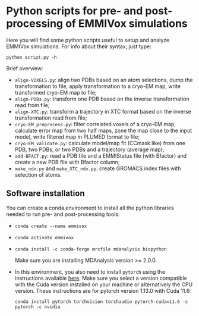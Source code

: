 # Python scripts for pre- and post-processing of EMMIVox simulations

Here you will find some python scripts useful to setup and analyze EMMIVox simulations. For info about their syntax, just type:

`python script.py -h`

Brief overview:
 * `align-VOXELS.py`: align two PDBs based on an atom selections, dump the transformation to file, apply transformation to a cryo-EM map, write transformed cryo-EM map to file;
 * `align-PDBs.py`: transform one PDB based on the inverse transformation read from file;
 * `align-XTC.py`: transform a trajectory in XTC format based on the inverse transformation read from file;
 * `cryo-EM_preprocess.py`: filter correlated voxels of a cryo-EM map, calculate error map from two half maps, zone the map close to the input model, write filtered map in PLUMED format to file;
 * `cryo-EM_validate.py`: calculate model/map fit (CCmask like) from one PDB, two PDBs, or two PDBs and a trajectory (average map);
 * `add-BFACT.py`: read a PDB file and a EMMIStatus file (with Bfactor) and create a new PDB file with Bfactor column;
 * `make_ndx.py` and `make_XTC_ndx.py`: create GROMACS index files with selection of atoms.

## **Software installation**

You can create a conda environment to install all the python libraries needed to run pre- and post-processing tools.

* `conda create --name emmivox`

* `conda activate emmivox`

* `conda install -c conda-forge mrcfile mdanalysis biopython`

   Make sure you are installing MDAnalysis version >= 2.0.0.

* In this environment, you also need to install `pytorch` using the instructions available [here](https://pytorch.org).
  Make sure you select a version compatible with the Cuda version installed on your machine or alternatively the CPU version.
  These instructions are for pytorch version 1.13.0 with Cuda 11.6:

  `conda install pytorch torchvision torchaudio pytorch-cuda=11.6 -c pytorch -c nvidia`

